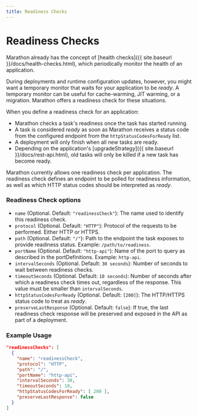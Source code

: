 ```yaml
---
title: Readiness Checks
---
```


# Readiness Checks

Marathon already has the concept of [health checks]({{ site.baseurl }}/docs/health-checks.html), which periodically monitor the health of an application. 

During deployments and runtime configuration updates, however, you might want a temporary monitor that waits for your application to be _ready_. A temporary monitor can be useful for cache-warming, JIT warming, or a migration. Marathon offers a readiness check for these situations.

When you define a readiness check for an application:

- Marathon checks a task's readiness once the task has started running.
- A task is considered _ready_ as soon as Marathon receives a status code from the configured endpoint from the `httpStatusCodesForReady` list.
- A deployment will only finish when all new tasks are ready.
- Depending on the application's [upgradeStrategy]({{ site.baseurl }}/docs/rest-api.html), old tasks will only be killed if a new task has become ready.

Marathon currently allows one readiness check per application. The readiness check defines an endpoint to be polled for readiness information, as well as which HTTP status codes should be interpreted as _ready_.

### Readiness Check options

- `name` (Optional. Default: `"readinessCheck"`): The name used to identify this readiness check.
- `protocol` (Optional. Default: `"HTTP"`): Protocol of the requests to be performed. Either HTTP or HTTPS.
- `path` (Optional. Default: `"/"`): Path to the endpoint the task exposes to provide readiness status. Example: `/path/to/readiness`.
- `portName` (Optional. Default: `"http-api"`): Name of the port to query as described in the portDefinitions. Example: `http-api`.
- `intervalSeconds` (Optional. Default: `30 seconds`): Number of seconds to wait between readiness checks.
- `timeoutSeconds` (Optional. Default: `10 seconds`): Number of seconds after which a readiness check times out, regardless of the response. This value must be smaller than `intervalSeconds`.
- `httpStatusCodesForReady` (Optional. Default: `[200]`): The HTTP/HTTPS status code to treat as _ready_.
- `preserveLastResponse` (Optional. Default: `false`): If true, the last readiness check response will be preserved and exposed in the API as part of a deployment.

### Example Usage

```json
"readinessChecks": [
  {
    "name": "readinessCheck",
    "protocol": "HTTP",
    "path": "/",
    "portName": "http-api",
    "intervalSeconds": 30,
    "timeoutSeconds": 10,
    "httpStatusCodesForReady": [ 200 ],
    "preserveLastResponse": false
  }
]
```
